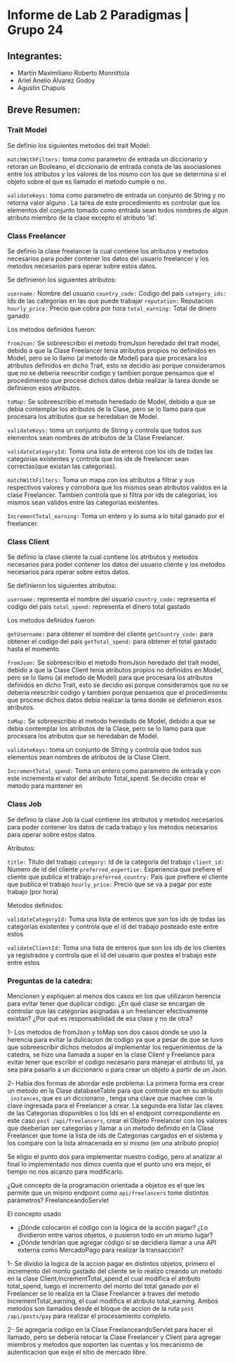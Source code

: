 # Informe de Lab 2 Paradigmas | Grupo 24

## Integrantes:
- Martín Maximiliano Roberto Monnittola
- Ariel Anelio Alvarez Godoy
- Agustin Chapuis

## Breve Resumen:


### Trait Model

Se definio los siguientes metodos del trait Model:

```matchWithFilters:```  toma como parametro de entrada un diccionario y retoran un Booleano, el 
                   diccionario de entrada consta de las asociasiones entre los atributos y 
                   los valores de los mismo con los que se determina si el objeto sobre el
                   que es llamado el metodo cumple o no.

```validateKeys:```  toma como parametro de entrada un conjunto de String y no retorna valor alguno .
               La tarea de este procedimiento es controlar que los elementos del conjunto tomado
               como entrada sean todos nombres de algun atributo miembro de la clase excepto el 
               atributo 'id'.

### Class Freelancer

Se definio la clase freelancer la cual contiene los atributos y metodos necesarios para poder contener 
los datos del usuario freelancer y los metodos necesarios para operar sobre estos datos.

Se definieron los siguientes atributos:

```username:``` Nombre del usuario
```country_code:``` Codigo del pais
```category_ids:``` Ids de las categorias en las que puede trabajar
```reputation:``` Reputacion
```hourly_price:``` Precio que cobra por hora
```total_earning:``` Total de dinero ganado

Los metodos definidos fueron:

```fromJson:``` Se sobreescribio el metodo fromJson heredado del trait model, debido a que
          la Clase Freelancer tenia atributos propios no definidos en Model, pero se lo llamo
          (al metodo de Model) para que procesara los atributos definidos en dicho Trait, esto
          se decidio asi porque consideramos que no se deberia reescribir codigo y tambien
          porque pensamos que el procedimiento que procese dichos datos debia realizar la tarea
          donde se definieron esos atributos.

```toMap:``` Se sobreescribio el metodo heredado de Model, debido a que se debia contemplar los
        atributos de la Clase, pero se lo llamo para que procesara los atributos que se heredaban
        de Model.

```validateKeys:``` toma un conjunto de String y controla que todos sus elementos sean nombres de
         atributos de la Clase Freelancer.

```validateCategoryId:``` Toma una lista de enteros con los ids de todas las categorias existentes 
         y controla que los ids de freelancer sean correctas(que existan las categorias).

```matchWithFilters:``` Toma un mapa con los atributos a filtrar y sus respectivos valores y 
         corrobora que los mismos sean atributos validos en la clase Freelancer.
         Tambien controla que si filtra por ids de categorias, los mismos sean validos entre las 
         categorias existentes. 

```IncrementTotal_earning:``` Toma un entero y lo suma a lo total ganado por el freelancer.

### Class Client

Se definio la clase cliente la cual contiene los atributos y metodos necesarios para poder contener 
los datos del usuario cliente y los metodos necesarios para operar sobre estos datos.

Se definieron los siguientes atributos:

```username:``` representa el nombre del usuario
```country_code:``` representa el codigo del pais
```total_spend:``` representa el dinero total gastado

Los metodos definidos fueron:

```getUsername:``` para obtener el nombre del cliente
```getCountry_code:``` para obtener el codigo del pais
```getTotal_spend:``` para obtener el total gastado hasta el momento

```fromJson:``` Se sobreescribio el metodo fromJson heredado del trait model, debido a que
          la Clase Client tenia atributos propios no definidos en Model, pero se lo llamo
          (al metodo de Model) para que procesara los atributos definidos en dicho Trait, esto
          se decidio asi porque consideramos que no se deberia reescribir codigo y tambien
          porque pensamos que el procedimiento que procese dichos datos debia realizar la tarea
          donde se definieron esos atributos.

```toMap:``` Se sobreescribio el metodo heredado de Model, debido a que se debia contemplar los
        atributos de la Clase, pero se lo llamo para que procesara los atributos que se heredaban
        de Model.

```validateKeys:``` toma un conjunto de String y controla que todos sus elementos sean nombres de
               atributos de la Clase Client.

```IncrementTotal_spend:``` Toma un entero como parametro de entrada y con este incrementa el valor
               del atributo Total_spend. Se decidio crear el metodo para mantener en 

### Class Job

Se definio la clase Job la cual contiene los atributos y metodos necesarios para poder
contener los datos de cada trabajo y los metodos necesarios para operar sobre estos datos.

Atributos:

```title:``` Titulo del trabajo
```category:``` Id de la categoria del trabajo
```client_id:```  Numero de id del cliente
```preferred_expertise:``` Experiencia que prefiere el cliente que publica el trabajo
```preferred_country:``` Pais que prefiere el cliente que publica el trabajo
```hourly_price:``` Precio que se va a pagar por este trabajo (por hora)

Metodos definidos:

```validateCategoryId:``` Toma una lista de enteros que son los ids de todas las 
         categorias existentes y controla que el id del trabajo posteado este 
         entre estos

```validateClientId:``` Toma una lista de enteros que son los ids de los clientes
         ya registrados y controla que el id del usuario que postea el trabajo este
         entre estos

### Preguntas de la catedra:

Mencionen y expliquen al menos dos casos en los que utilizaron herencia para evitar tener que duplicar código.
¿En qué clase se encargan de controlar que las categorías asignadas a un freelancer efectivamente existan? ¿Por qué es responsabilidad de esa clase y no de otra?

1- Los metodos de fromJson y toMap son dos casos donde se uso la herencia para evitar la dulicacion de codigo
ya que a pesar de que se tuvo que sobreescribir dichos metodos al implementar los requerimientos de la catedra,
se hizo una llamada a super en la clase Client y Freelance para evitar tener que escribir el codigo necesario
para manejar el atributo Id, ya sea para pasarlo a un diccionario o para crear un objeto a partir de un Json.

2- Habia dos formas de abordar este problema:
     La primera forma era crear un metodo en la Clase databaseTable para que controle que en su atributo
     ```_instances```, que es un diccionario , tenga una clave que machee con la clave ingresada para el Freelancer
     a crear.
     La segunda era listar las claves de las Categorias disponibles o los Idś en el endpoint correspondiente
     en este caso  ```post /api/freelancers```, crear el Objeto Freelancer con los valores que deeberian 
     ser categorias y llamar a un metodo definido en la Clase Freelancer que tome la lista de ids de 
     Categorias cargados en el sistema y los compare con la lista almacenada en si mismo (en una atributo 
     propio)
   
   Se eligio el punto dos para implementar nuestro codigo, pero al analizar al final lo implementado nos
   dimos cuenta que el punto uno era mejor, el tiempo no nos alcanzo para modificarlo.

¿Qué concepto de la programación orientada a objetos es el que les permite que un mismo endpoint como `api/freelancers` tome distintos parámetros?
FreelanceandoServlet

El concepto usado 


* ¿Dónde colocaron el código con la lógica de la acción pagar? ¿Lo dividieron entre varios objetos, o pusieron todo en un mismo lugar?
* ¿Dónde tendrían que agregar código si se decidiera llamar a una API externa como MercadoPago para realizar la transacción?

1- Se dividio la logica de la accion pagar en distintos objetos, primero el incremento del monto
   gastado del cliente se lo realizo creando un metodo en la clase Client,IncrementTotal_spend,el cual
   modifica el atributo total_spend, luego el incremento del monto del total ganado por el Freelancer se lo 
   realiza en la Clase Freelancer a traves del metodo IncrementTotal_earning, el cual modifica el atributo 
   total_earning. Ambos metodos son llamados desde el bloque de accion de la ruta ```post /api/posts/pay```
   para realizar el procesamiento completo.

2- Se agregaria codigo en la Clase FreelanceandoServlet para hacer el llamado, pero se deberia retocar la
   Clase Freelancer y Client para agregar miembros y metodos que soporten las cuentas y los mecanismo
   de autenticacion que exije el sitio de mercado libre.


   
     



               